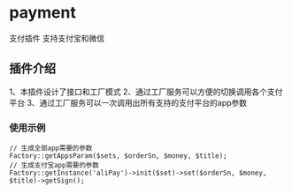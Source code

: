 # payment
支付插件 支持支付宝和微信
## 插件介绍
1、本插件设计了接口和工厂模式
2、通过工厂服务可以方便的切换调用各个支付平台
3、通过工厂服务可以一次调用出所有支持的支付平台的app参数

### 使用示例
```
// 生成全部app需要的参数
Factory::getAppsParam($sets, $orderSn, $money, $title);
// 生成支付宝app需要的参数
Factory::getInstance('aliPay')->init($set)->set($orderSn, $money, $title)->getSign();
```

